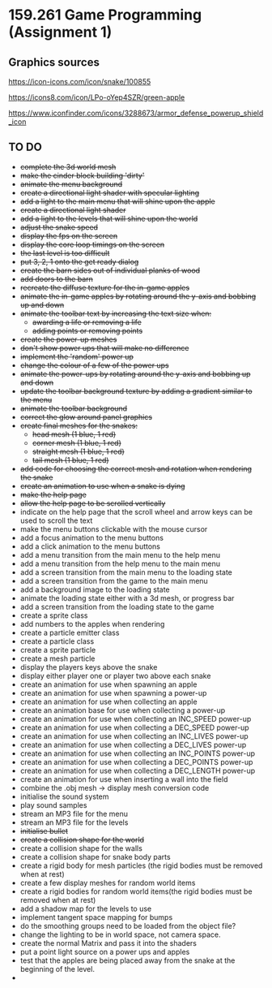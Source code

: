 # 159.261 Game Programming (Assignment 1)
## Graphics sources
https://icon-icons.com/icon/snake/100855

https://icons8.com/icon/LPo-oYep4SZR/green-apple

https://www.iconfinder.com/icons/3288673/armor_defense_powerup_shield_icon

## TO DO
- ~~complete the 3d world mesh~~
- ~~make the cinder block building 'dirty'~~
- ~~animate the menu background~~
- ~~create a directional light shader with specular lighting~~
- ~~add a light to the main menu that will shine upon the apple~~
- ~~create a directional light shader~~
- ~~add a light to the levels that will shine upon the world~~
- ~~adjust the snake speed~~
- ~~display the fps on the screen~~
- ~~display the core loop timings on the screen~~
- ~~the last level is too difficult~~
- ~~put 3, 2, 1 onto the get ready dialog~~
- ~~create the barn sides out of individual planks of wood~~
- ~~add doors to the barn~~
- ~~recreate the diffuse texture for the in-game apples~~
- ~~animate the in-game apples by rotating around the y-axis and bobbing up and down~~
- ~~animate the toolbar text by increasing the text size when:~~
  - ~~awarding a life or removing a life~~
  - ~~adding points or removing points~~
- ~~create the power-up meshes~~
- ~~don't show power ups that will make no difference~~
- ~~implement the 'random' power up~~
- ~~change the colour of a few of the power ups~~
- ~~animate the power-ups by rotating around the y-axis and bobbing up and down~~
- ~~update the toolbar background texture by adding a gradient similar to the menu~~
- ~~animate the toolbar background~~
- ~~correct the glow around panel graphics~~
- ~~create final meshes for the snakes:~~
  - ~~head mesh (1 blue, 1 red)~~
  - ~~corner mesh (1 blue, 1 red)~~
  - ~~straight mesh (1 blue, 1 red)~~
  - ~~tail mesh (1 blue, 1 red)~~
- ~~add code for choosing the correct mesh and rotation when rendering the snake~~
- ~~create an animation to use when a snake is dying~~
- ~~make the help page~~
- ~~allow the help page to be scrolled vertically~~
- indicate on the help page that the scroll wheel and arrow keys can be used to scroll the text
- make the menu buttons clickable with the mouse cursor
- add a focus animation to the menu buttons
- add a click animation to the menu buttons
- add a menu transition from the main menu to the help menu
- add a menu transition from the help menu to the main menu
- add a screen transition from the main menu to the loading state
- add a screen transition from the game to the main menu
- add a background image to the loading state
- animate the loading state either with a 3d mesh, or progress bar
- add a screen transition from the loading state to the game
- create a sprite class
- add numbers to the apples when rendering
- create a particle emitter class
- create a particle class
- create a sprite particle
- create a mesh particle
- display the players keys above the snake
- display either player one or player two above each snake
- create an animation for use when spawning an apple
- create an animation for use when spawning a power-up
- create an animation for use when collecting an apple
- create an animation base for use when collecting a power-up
- create an animation for use when collecting an INC_SPEED power-up
- create an animation for use when collecting a DEC_SPEED power-up
- create an animation for use when collecting an INC_LIVES power-up
- create an animation for use when collecting a DEC_LIVES power-up
- create an animation for use when collecting an INC_POINTS power-up
- create an animation for use when collecting a DEC_POINTS power-up
- create an animation for use when collecting a DEC_LENGTH power-up
- create an animation for use when inserting a wall into the field
- combine the .obj mesh -> display mesh conversion code 
- initialise the sound system
- play sound samples
- stream an MP3 file for the menu
- stream an MP3 file for the levels
- ~~initialise bullet~~
- ~~create a collision shape for the world~~
- create a collision shape for the walls
- create a collision shape for snake body parts
- create a rigid body for mesh particles (the rigid bodies must be removed when at rest)
- create a few display meshes for random world items
- create a rigid bodies for random world items(the rigid bodies must be removed when at rest)
- add a shadow map for the levels to use
- implement tangent space mapping for bumps
- do the smoothing groups need to be loaded from the object file?
- change the lighting to be in world space, not camera space.
- create the normal Matrix and pass it into the shaders
- put a point light source on a power ups and apples
- test that the apples are being placed away from the snake at the beginning of the level.
- 